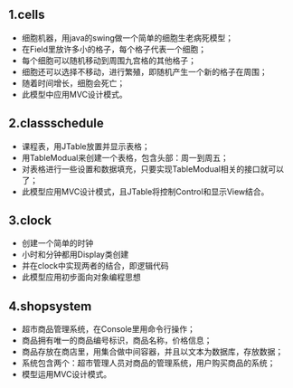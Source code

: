 ## 1.cells

- 细胞机器，用java的swing做一个简单的细胞生老病死模型；
- 在Field里放许多小的格子，每个格子代表一个细胞；
- 每个细胞可以随机移动到周围九宫格的其他格子；
- 细胞还可以选择不移动，进行繁殖，即随机产生一个新的格子在周围；
- 随着时间增长，细胞会死亡；
- 此模型中应用MVC设计模式。


## 2.classschedule

- 课程表，用JTable放置并显示表格；
- 用TableModual来创建一个表格，包含头部：周一到周五；
- 对表格进行一些设置和数据填充，只要实现TableModual相关的接口就可以了；
- 此模型应用MVC设计模式，且JTable将控制Control和显示View结合。


## 3.clock

- 创建一个简单的时钟
- 小时和分钟都用Display类创建
- 并在clock中实现两者的结合，即逻辑代码
- 此模型应用初步面向对象编程思想


## 4.shopsystem

- 超市商品管理系统，在Console里用命令行操作；
- 商品拥有唯一的商品编号标识，商品名称，价格信息；
- 商品存放在商店里，用集合做中间容器，并且以文本为数据库，存放数据；
- 系统包含两个：超市管理人员对商品的管理系统，用户购买商品的系统；
- 模型运用MVC设计模式。
